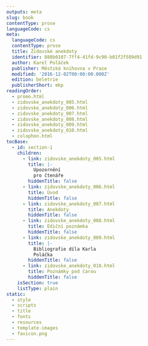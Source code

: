 ```yaml
---
outputs: meta
slug: book
contentType: prose
languageCode: cs
meta:
  languageCode: cs
  contentType: prose
  title: Židovské anekdoty
  identifier: 880b0107-7ff4-41fd-9c90-b01f2f589d91
  author: Karel Poláček
  publisher: Městská knihovna v Praze
  modified: '2016-12-02T00:00:00.000Z'
  edition: beletrie
  publisherShort: mkp
readingOrder:
  - promo.html
  - zidovske_anekdoty_005.html
  - zidovske_anekdoty_006.html
  - zidovske_anekdoty_007.html
  - zidovske_anekdoty_008.html
  - zidovske_anekdoty_009.html
  - zidovske_anekdoty_010.html
  - colophon.html
tocBase:
  - id: section-1
    children:
      - link: zidovske_anekdoty_005.html
        title: |-
          Upozornění
          pro čtenáře 
        hiddenTitle: false
      - link: zidovske_anekdoty_006.html
        title: Úvod
        hiddenTitle: false
      - link: zidovske_anekdoty_007.html
        title: Anekdoty
        hiddenTitle: false
      - link: zidovske_anekdoty_008.html
        title: Ediční poznámka
        hiddenTitle: false
      - link: zidovske_anekdoty_009.html
        title: |-
          Bibliografie díla Karla
          Poláčka
        hiddenTitle: false
      - link: zidovske_anekdoty_010.html
        title: Poznámky pod čarou
        hiddenTitle: false
    isSection: true
    listType: plain
static:
  - style
  - scripts
  - title
  - fonts
  - resources
  - template-images
  - favicon.png
---
```

